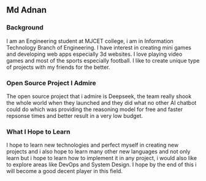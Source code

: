 ## Md Adnan

### Background

I am an Engineering student at MJCET college, i am in Information Technology Branch of Engineering. I have interest in creating mini games and developing web apps especially 3d websites. I love playing video games and most of the sports especially football. I like to create unique type of projects with my friends for the better.

### Open Source Project I Admire

The open source project that i admire is Deepseek, the team really shook the whole world when they launched and they did what no other AI chatbot could do which was providing the reasoning model for free and faster repsonse times and better result in a very low budget.

### What I Hope to Learn

I hope to learn new technologies and perfect myself in creating new projects and i also hope to learn many other new languages and not only learn but i hope to learn how to implement it in any project, i would also like to explore areas like DevOps and System Design. I hope by the end of this i will become a good decent player in this field.